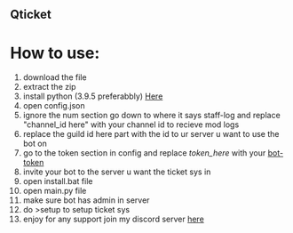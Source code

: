 ## Qticket


# How to use:
1. download the file
2. extract the zip
3. install python (3.9.5 preferabbly) [Here](https://www.python.org/ftp/python/3.9.5/python-3.9.5-amd64.exe)
4. open config.json 
5. ignore the num section go down to where it says staff-log and replace "channel_id here" with your channel id to recieve mod logs
6. replace the guild id here part with the id to ur server u want to use the bot on
7. go to the token section in config and replace *token_here* with your [bot-token](https://discord.com/developers/applications)
8. invite your bot to the server u want the ticket sys in 
9. open install.bat file
10. open main.py file
11. make sure bot has admin in server
12. do >setup to setup ticket sys 
13. enjoy for any support join my discord server [here](https://discord.gg/gui)
